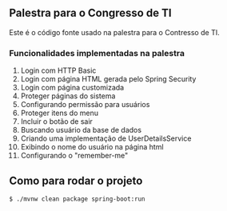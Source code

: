 ## Palestra para o Congresso de TI

Este é o código fonte usado na palestra para o Contresso de TI.

### Funcionalidades implementadas na palestra

1. Login com HTTP Basic
2. Login com página HTML gerada pelo Spring Security
3. Login com página customizada
4. Proteger páginas do sistema
5. Configurando permissão para usuários
6. Proteger itens do menu
7. Incluir o botão de sair
8. Buscando usuário da base de dados
9. Criando uma implementação de UserDetailsService
10. Exibindo o nome do usuário na página html
11. Configurando o "remember-me"

## Como para rodar o projeto

```shell
$ ./mvnw clean package spring-boot:run
```